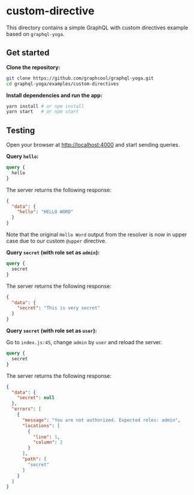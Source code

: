 # custom-directive

This directory contains a simple GraphQL with custom directives example based on `graphql-yoga`.

## Get started

**Clone the repository:**

```sh
git clone https://github.com/graphcool/graphql-yoga.git
cd graphql-yoga/examples/custom-directives
```

**Install dependencies and run the app:**

```sh
yarn install # or npm install
yarn start   # or npm start
```

## Testing

Open your browser at [http://localhost:4000](http://localhost:4000) and start sending queries.

**Query `hello`:**

```graphql
query {
  hello
}
```

The server returns the following response:

```json
{
  "data": {
    "hello": "HELLO WORD"
  }
}
```

Note that the original `Hello Word` output from the resolver is now in upper case due to our custom `@upper` directive.

**Query `secret` (with role set as `admin`):**
```graphql
query {
  secret
}
```

The server returns the following response:

```json
{
  "data": {
    "secret": "This is very secret"
  }
}
```


**Query `secret` (with role set as `user`):**

Go to `index.js:45`, change `admin` by `user` and reload the server.

```graphql
query {
  secret
}
```

The server returns the following response:

```json
{
  "data": {
    "secret": null
  },
  "errors": [
    {
      "message": "You are not authorized. Expected roles: admin",
      "locations": [
        {
          "line": 1,
          "column": 2
        }
      ],
      "path": [
        "secret"
      ]
    }
  ]
}
```
